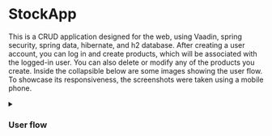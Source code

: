 # StockApp
This is a CRUD application designed for the web, using Vaadin, spring security, spring data, hibernate, and h2 database.
After creating a user account, you can log in and create products, which will be associated with the logged-in user. You can also delete or modify any of the products you create. Inside the collapsible below are some images showing the user flow. To showcase its responsiveness, the screenshots were taken using a mobile phone.


<details>
 <summary><h3>User flow</h3></summary>
 
 Login View:
 
 <img src="/Apphotos/LoginView.jpg" alt="Login View" width="190"/>
 
 Creating a user:
 
 <img src="/Apphotos/RegisterView.jpg" alt="Register View" width="190"/>
 
 Logging in and emtpy grid view:
 
 <img src="/Apphotos/EmptyGridView.jpg" alt="EmptyGrid View" width="190"/>
 
 Add product form view:
 
 <img src="/Apphotos/FromView.jpg" alt="FormView View" width="190"/>
 
 Grid view with previously addded procuts in it:
 
 <img src="/Apphotos/GridView.jpg" alt="GridView View" width="190"/>


And the changes reflected on the database:
<div style="display: inline-block;">
  <img src="/Apphotos/Products.jpg" alt="Prod" width="300"/>
  <img src="/Apphotos/Users.jpg" alt="Users" width="300"/>
</div>

 </details>
